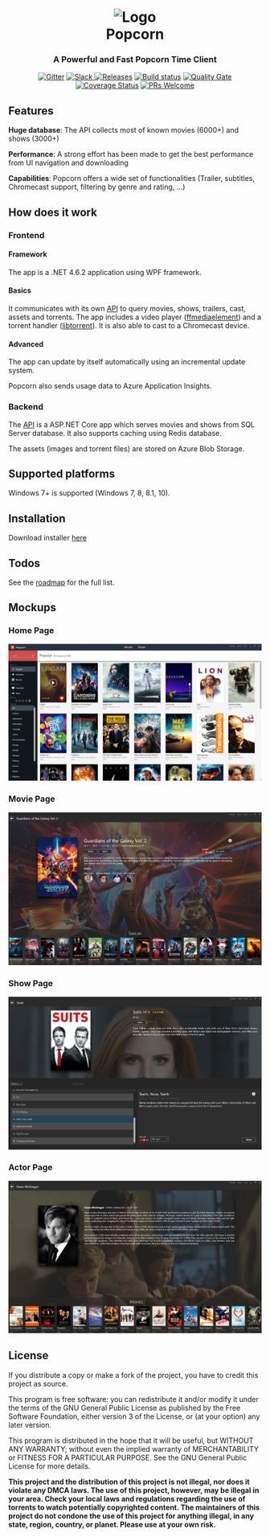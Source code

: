 <h1 align="center">
  <img src="https://raw.githubusercontent.com/bbougot/Popcorn/master/Popcorn/icon.ico" height="128" width="128" alt="Logo" />
  <br />
  Popcorn
</h1>

<h3 align="center">A Powerful and Fast Popcorn Time Client</h3>

<div align="center">
  
  [![Gitter](https://img.shields.io/badge/Gitter-Join%20Chat-green.svg?style=flat-square)](https://gitter.im/popcorn-app/popcorn) <a href="https://popcorn-slack.azurewebsites.net" target="_blank">
    <img alt="Slack" src="http://popcorn-slack.azurewebsites.net/badge.svg">
  </a>
   [![Releases](https://img.shields.io/github/release/bbougot/Popcorn.svg)](https://github.com/bbougot/Popcorn/releases)
  [![Build status](https://ci.appveyor.com/api/projects/status/mjnfwck6otg9c5wj/branch/master?svg=true)](https://ci.appveyor.com/project/bbougot/popcorn/branch/master)
  [![Quality Gate](https://sonarcloud.io/api/badges/gate?key=Popcorn)](https://sonarcloud.io/dashboard?id=Popcorn)
  [![Coverage Status](https://coveralls.io/repos/github/bbougot/Popcorn/badge.svg?branch=master)](https://coveralls.io/github/bbougot/Popcorn?branch=master) 
  <a target="_blank" href="https://github.com/bbougot/Popcorn/pulls">
    <img src="https://img.shields.io/badge/PRs-welcome-brightgreen.svg" alt="PRs Welcome" />
  </a>
  
</div>

## Features

**Huge database**: The API collects most of known movies (6000+) and shows (3000+)

**Performance**: A strong effort has been made to get the best performance from UI navigation and downloading

**Capabilities**: Popcorn offers a wide set of functionalities (Trailer, subtitles, Chromecast support, filtering by genre and rating, ...)

## How does it work

### Frontend
#### Framework
The app is a .NET 4.6.2 application using WPF framework. 

#### Basics
It communicates with its own [API](https://github.com/bbougot/PopcornAPI) to query movies, shows, trailers, cast, assets and torrents.
The app includes a video player ([ffmediaelement](https://github.com/unosquare/ffmediaelement)) and a torrent handler ([libtorrent](https://github.com/bbougot/libtorrent-net)). It is also able to cast to a Chromecast device.

#### Advanced
The app can update by itself automatically using an incremental update system.

Popcorn also sends usage data to Azure Application Insights.

### Backend
The [API](https://github.com/bbougot/PopcornAPI) is a ASP.NET Core app which serves movies and shows from SQL Server database.
It also supports caching using Redis database.

The assets (images and torrent files) are stored on Azure Blob Storage.

## Supported platforms
Windows 7+ is supported (Windows 7, 8, 8.1, 10).

## Installation
Download installer [here](https://github.com/bbougot/Popcorn/releases/download/v3.6.1/PopcornInstaller.exe) 

## Todos
See the [roadmap](https://github.com/bbougot/Popcorn/projects/1) for the full list.

## Mockups

### Home Page
![Home Page](https://github.com/bbougot/Popcorn/blob/master/Screenshots/Screen1.jpg)

### Movie Page
![Movie Page](https://github.com/bbougot/Popcorn/blob/master/Screenshots/Screen2.jpg)

### Show Page
![Show Page](https://github.com/bbougot/Popcorn/blob/master/Screenshots/Screen3.jpg)

### Actor Page
![Show Page](https://github.com/bbougot/Popcorn/blob/master/Screenshots/Screen4.jpg)

## License
If you distribute a copy or make a fork of the project, you have to credit this project as source.

This program is free software: you can redistribute it and/or modify it under the terms of the GNU General Public License as published by the Free Software Foundation, either version 3 of the License, or (at your option) any later version.

This program is distributed in the hope that it will be useful, but WITHOUT ANY WARRANTY; without even the implied warranty of MERCHANTABILITY or FITNESS FOR A PARTICULAR PURPOSE. See the GNU General Public License for more details.

**This project and the distribution of this project is not illegal, nor does it violate any DMCA laws. The use of this project, however, may be illegal in your area. Check your local laws and regulations regarding the use of torrents to watch potentially copyrighted content. The maintainers of this project do not condone the use of this project for anything illegal, in any state, region, country, or planet. Please use at your own risk.**
